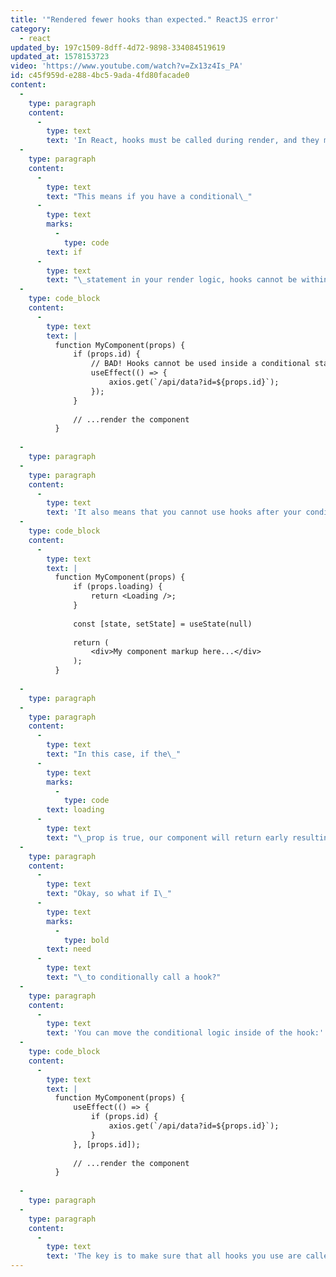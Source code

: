 ```yaml
---
title: '"Rendered fewer hooks than expected." ReactJS error'
category:
  - react
updated_by: 197c1509-8dff-4d72-9898-334084519619
updated_at: 1578153723
video: 'https://www.youtube.com/watch?v=Zx13z4Is_PA'
id: c45f959d-e288-4bc5-9ada-4fd80facade0
content:
  -
    type: paragraph
    content:
      -
        type: text
        text: 'In React, hooks must be called during render, and they must be called unconditionally and in the same order every render.'
  -
    type: paragraph
    content:
      -
        type: text
        text: "This means if you have a conditional\_"
      -
        type: text
        marks:
          -
            type: code
        text: if
      -
        type: text
        text: "\_statement in your render logic, hooks cannot be within the conditional branch."
  -
    type: code_block
    content:
      -
        type: text
        text: |
          function MyComponent(props) {
              if (props.id) {
                  // BAD! Hooks cannot be used inside a conditional statement
                  useEffect(() => {
                      axios.get(`/api/data?id=${props.id}`);
                  });
              }
          
              // ...render the component
          }
          
  -
    type: paragraph
  -
    type: paragraph
    content:
      -
        type: text
        text: 'It also means that you cannot use hooks after your conditional statement, if your conditional statement returns early, ie:'
  -
    type: code_block
    content:
      -
        type: text
        text: |
          function MyComponent(props) {
              if (props.loading) {
                  return <Loading />;
              }
          
              const [state, setState] = useState(null)
          
              return (
                  <div>My component markup here...</div>
              );
          }
          
  -
    type: paragraph
  -
    type: paragraph
    content:
      -
        type: text
        text: "In this case, if the\_"
      -
        type: text
        marks:
          -
            type: code
        text: loading
      -
        type: text
        text: "\_prop is true, our component will return early resulting in the hook sometimes being called instead of always being called."
  -
    type: paragraph
    content:
      -
        type: text
        text: "Okay, so what if I\_"
      -
        type: text
        marks:
          -
            type: bold
        text: need
      -
        type: text
        text: "\_to conditionally call a hook?"
  -
    type: paragraph
    content:
      -
        type: text
        text: 'You can move the conditional logic inside of the hook:'
  -
    type: code_block
    content:
      -
        type: text
        text: |
          function MyComponent(props) {
              useEffect(() => {
                  if (props.id) {
                      axios.get(`/api/data?id=${props.id}`);
                  }
              }, [props.id]);
          
              // ...render the component
          }
          
  -
    type: paragraph
  -
    type: paragraph
    content:
      -
        type: text
        text: 'The key is to make sure that all hooks you use are called every render, because React is tracking the hook calls (and their order!) behind the scenes.'
---
```

